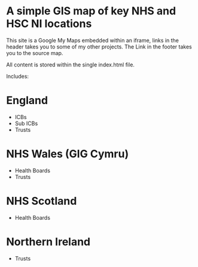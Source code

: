 # A simple GIS map of key NHS and HSC NI locations

This site is a Google My Maps embedded within an iframe, links in the header takes you to some of my other projects. The Link in the footer takes you to the source map.

All content is stored within the single index.html file. 


Includes:

# England
- ICBs
- Sub ICBs
- Trusts

# NHS Wales (GIG Cymru)
- Health Boards
- Trusts

# NHS Scotland
- Health Boards

# Northern Ireland
- Trusts
